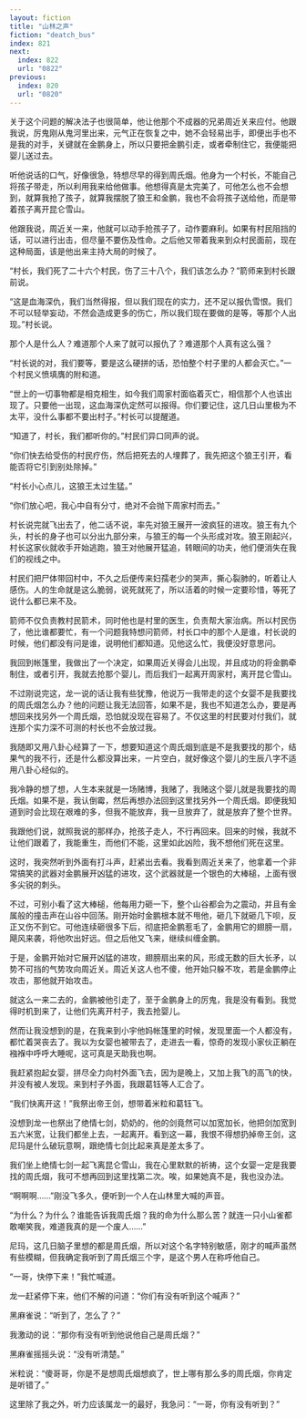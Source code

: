 ```yaml
---
layout: fiction
title: "山林之声"
fiction: "deatch_bus"
index: 821
next:
  index: 822
  url: "0822"
previous:
  index: 820
  url: "0820"
---
```

关于这个问题的解决法子也很简单，他让他那个不成器的兄弟周近关来应付。他跟我说，厉鬼刚从鬼河里出来，元气正在恢复之中，她不会轻易出手，即便出手也不是我的对手，关键就在金鹏身上，所以只要把金鹏引走，或者牵制住它，我便能把婴儿送过去。

听他说话的口气，好像很急，特想尽早的得到周氏烟。他身为一个村长，不能自己将孩子带走，所以利用我来给他做事。他想得真是太完美了，可他怎么也不会想到，就算我抢了孩子，就算我摆脱了狼王和金鹏，我也不会将孩子送给他，而是带着孩子离开昆仑雪山。

他跟我说，周近关一来，他就可以动手抢孩子了，动作要麻利。如果有村民阻挡的话，可以进行出击，但尽量不要伤及性命。之后他又带着我来到众村民面前，现在这种局面，该是他出来主持大局的时候了。

“村长，我们死了二十六个村民，伤了三十八个，我们该怎么办？”箭师来到村长跟前说。

“这是血海深仇，我们当然得报，但以我们现在的实力，还不足以报仇雪恨。我们不可以轻举妄动，不然会造成更多的伤亡，所以我们现在要做的是等，等那个人出现。”村长说。

那个人是什么人？难道那个人来了就可以报仇了？难道那个人真有这么强？

“村长说的对，我们要等，要是这么硬拼的话，恐怕整个村子里的人都会灭亡。”一个村民义愤填膺的附和道。

“世上的一切事物都是相克相生，如今我们周家村面临着灭亡，相信那个人也该出现了。只要他一出现，这血海深仇定然可以报得。你们要记住，这几日山里极为不太平，没什么事都不要出村子。”村长可以提醒道。

“知道了，村长，我们都听你的。”村民们异口同声的说。

“你们快去给受伤的村民疗伤，然后把死去的人埋葬了，我先把这个狼王引开，看能否将它引到别处除掉。”

“村长小心点儿，这狼王太过生猛。”

“你们放心吧，我心中自有分寸，绝对不会抛下周家村而去。”

村长说完就飞出去了，他二话不说，率先对狼王展开一波疯狂的进攻。狼王有九个头，村长的身子也可以分出九部分来，与狼王的每一个头形成对攻。狼王刚起兴，村长这家伙就收手开始逃跑，狼王对他展开猛追，转眼间的功夫，他们便消失在我们的视线之中。

村民们把尸体带回村中，不久之后便传来妇孺老少的哭声，撕心裂肺的，听着让人感伤。人的生命就是这么脆弱，说死就死了，所以活着的时候一定要珍惜，等死了说什么都已来不及。

箭师不仅负责教村民箭术，同时他也是村里的医生，负责帮大家治病。所以村民伤了，他比谁都要忙，有一个问题我特想问箭师，村长口中的那个人是谁，村长说的时候，他们都没有问是谁，说明他们都知道。见他这么忙，我便没好意思问。

我回到帐篷里，我做出了一个决定，如果周近关得会儿出现，并且成功的将金鹏牵制住，或者引开，我就去抢那个婴儿，而后我们一起离开周家村，离开昆仑雪山。

不过刚说完这，龙一说的话让我有些犹豫，他说万一我带走的这个女婴不是我要找的周氏烟怎么办？他的问题让我无法回答，如果不是，我也不知道怎么办，要是再想回来找另外一个周氏烟，恐怕就没现在容易了。不仅这里的村民要对付我们，就连那个实力深不可测的村长也不会放过我。

我随即又用八卦心经算了一下，想要知道这个周氏烟到底是不是我要找的那个，结果气的我不行，还是什么都没算出来，一片空白，就好像这个婴儿的生辰八字不适用八卦心经似的。

我冷静的想了想，人生本来就是一场赌博，我赌了，我赌这个婴儿就是我要找的周氏烟。如果不是，我认倒霉，然后再想办法回到这里找另外一个周氏烟。即便我知道到时会比现在艰难的多，但我不能放弃，我一旦放弃了，就是放弃了整个世界。

我跟他们说，就照我说的那样办，抢孩子走人，不行再回来。回来的时候，我就不让他们跟着了，我能重生，而他们不能，这里如此凶险，我不想他们死在这里。

这时，我突然听到外面有打斗声，赶紧出去看。我看到周近关来了，他拿着一个非常搞笑的武器对金鹏展开凶猛的进攻，这个武器就是一个银色的大棒槌，上面有很多尖锐的刺头。

不过，可别小看了这大棒槌，他每用力砸一下，整个山谷都会为之震动，并且有金属般的撞击声在山谷中回荡。刚开始时金鹏根本就不甩他，砸几下就砸几下呗，反正又伤不到它。可他连续砸很多下后，彻底把金鹏惹毛了，金鹏用它的翅膀一扇，飓风来袭，将他吹出好远。但之后他又飞来，继续纠缠金鹏。

于是，金鹏开始对它展开凶猛的进攻，翅膀扇出来的风，形成无数的巨大长矛，以势不可挡的气势攻向周近关。周近关这人也不傻，他开始只躲不攻，若是金鹏停止攻击，那他就开始攻击。

就这么一来二去的，金鹏被他引走了，至于金鹏身上的厉鬼，我是没有看到。我觉得时机到来了，让他们先离开村子，我去抢婴儿。

然而让我没想到的是，在我来到小宇他妈帐篷里的时候，发现里面一个人都没有，都忙着哭丧去了。我以为女婴也被带去了，走进去一看，惊奇的发现小家伙正躺在襁褓中呼呼大睡呢，这可真是天助我也啊。

我赶紧抱起女婴，拼尽全力向村外面飞去，因为是晚上，又加上我飞的高飞的快，并没有被人发现。来到村子外面，我跟葛钰等人汇合了。

“我们快离开这！”我祭出帝王剑，想带着米粒和葛钰飞。

没想到龙一也祭出了绝情七剑，奶奶的，他的剑竟然可以加宽加长，他把剑加宽到五六米宽，让我们都坐上去，一起离开。看到这一幕，我恨不得想扔掉帝王剑，这尼玛是什么破玩意啊，跟绝情七剑比起来真是差太多了。

我们坐上绝情七剑一起飞离昆仑雪山，我在心里默默的祈祷，这个女婴一定是我要找的周氏烟，我可不想再回到这里找第二次。唉，如果她真不是，我也没办法。

“啊啊啊……”刚没飞多久，便听到一个人在山林里大喊的声音。

“为什么？为什么？谁能告诉我周氏烟？我的命为什么那么苦？就连一只小山雀都敢嘲笑我，难道我真的是一个废人……”

尼玛，这几日脑子里想的都是周氏烟，所以对这个名字特别敏感，刚才的喊声虽然有些模糊，但我确定我听到了周氏烟三个字，是这个男人在称呼他自己。

“一哥，快停下来！”我忙喊道。

龙一赶紧停下来，他们不解的问道：“你们有没有听到这个喊声？”

黑麻雀说：“听到了，怎么了？”

我激动的说：“那你有没有听到他说他自己是周氏烟？”

黑麻雀摇摇头说：“没有听清楚。”

米粒说：“傻哥哥，你是不是想周氏烟想疯了，世上哪有那么多的周氏烟，你肯定是听错了。”

这里除了我之外，听力应该属龙一的最好，我急问：“一哥，你有没有听到？”
